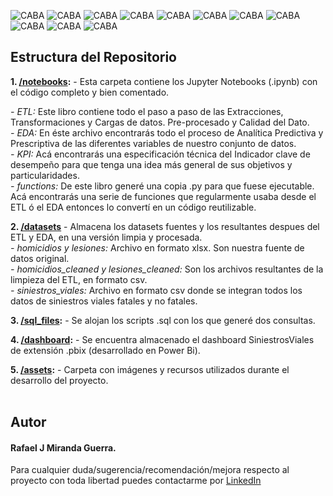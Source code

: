 ![CABA]()
![CABA]()
![CABA]()
![CABA]()
![CABA]()
![CABA]()
![CABA]()
![CABA]()
![CABA]()
![CABA]()
![CABA]()
<br />


Estructura del Repositorio 
-------------

**1. [/notebooks](notebooks/):** - Esta carpeta contiene los Jupyter Notebooks (.ipynb) con el código completo y bien comentado.<br />

 *- ETL:* Este libro contiene todo el paso a paso de las Extracciones, Transformaciones y Cargas de datos. Pre-procesado y Calidad del Dato.<br />
 *- EDA:* En éste archivo encontrarás todo el proceso de Analítica Predictiva y Prescriptiva de las diferentes variables de nuestro conjunto de datos.<br />
 *- KPI:* Acá encontrarás una especificación técnica del Indicador clave de desempeño para que tenga una idea más general de sus objetivos y particularidades.<br />
 *- functions:* De este libro generé una copia .py para que fuese ejecutable. Acá encontrarás una serie de funciones que regularmente usaba desde el ETL ó el EDA entonces lo convertí en un código reutilizable.<br />

**2. [/datasets](datasets/)** - Almacena los datasets fuentes y los resultantes despues del ETL y EDA, en una versión limpia y procesada.<br />
*- homicidios y lesiones:* Archivo en formato xlsx. Son nuestra fuente de datos original.<br />
*- homicidios_cleaned y lesiones_cleaned:* Son los archivos resultantes de la limpieza del ETL, en formato csv.<br />
*- siniestros_viales:* Archivo en formato csv donde se integran todos los datos de siniestros viales fatales y no fatales.<br />

**3. [/sql_files](sql_files/):** - Se alojan los scripts .sql con los que generé dos consultas.<br />

**4. [/dashboard](dashboard/):** - Se encuentra almacenado el dashboard SiniestrosViales de extensión .pbix (desarrollado en Power Bi).<br />

**5. [/assets](assets/):** - Carpeta con imágenes y recursos utilizados durante el desarrollo del proyecto.<br />
<br />
## Autor <br />
#### Rafael J Miranda Guerra. <br />
Para cualquier duda/sugerencia/recomendación/mejora respecto al proyecto con toda libertad puedes contactarme por [LinkedIn]()<br />



